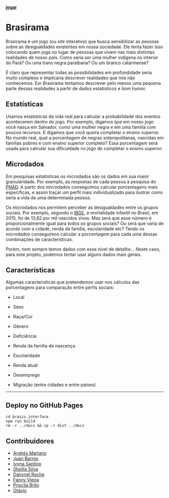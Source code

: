 [**jogar**](https://thayannevls.github.io/Brasirama/)

# Brasirama

Brasirama é um jogo (ou site interativo) que busca sensibilizar as pessoas sobre as desigualdades existentes em nossa sociedade.
Ele tenta fazer isso colocando quem joga no lugar de pessoas que vivem nas mais distintas realidades de nosso país.
Como seria ser uma mulher indígena no interior do Pará? Ou uma trans negra paraibana? Ou um branco catarinense?

É claro que representar todas as possibilidades em profundidade seria muito complexo e implicaria descrever realidades que nós não conhecemos.
Em Brasirama tentamos descrever pelo menos uma pequena parte dessas realidades a partir de dados estatísticos e bom humor.

## Estatísticas

Usamos estatísticas da vida real para calcular a probabilidade dos eventos acontecerem dentro do jogo.
Por exemplo, digamos que em nosso jogo você nasça em Salvador, como uma mulher negra e em uma família com poucos recursos.
E digamos que você queira completar o ensino superior.
No mundo real, qual a porcentagem de negras soteropolitanas, nascidas em famílias pobres e com ensino superior completo?
Essa porcentagem será usada para calcular sua dificuldade no jogo de completar o ensino superior.

## Microdados

Em pesquisas estatísticas os microdados são os dados em sua maior granularidade.
Por exemplo, as respostas de cada pessoa à pesquisa do [PNAD](https://www.ibge.gov.br/estatisticas-novoportal/sociais/trabalho/9173-pesquisa-nacional-por-amostra-de-domicilios-continua-trimestral.html?=&t=o-que-e).
A partir dos microdados conseguimos calcular porcentagens mais específicas, e assim traçar um perfil mais individualizado para ilustrar como seria a vida de uma determinada pessoa.

Os microdados nos permitem perceber as desigualdades entre os grupos sociais.
Por exemplo, segundo o [IBGE](https://brasilemsintese.ibge.gov.br/populacao/taxas-de-mortalidade-infantil.html), a mortalidade infantil no Brasil, em 2015, foi de 13,82 por mil nascidos vivos.
Mas será que esse número é proporcionalmente igual para todos os grupos sociais? Ou será que varia de acordo com a cidade, renda da família, escolaridade etc?
Tendo os microdados conseguimos calcular a porcentagem para cada uma dessas combinações de características.

Porém, nem sempre temos dados com esse nível de detalhe...
Neste caso, para este projeto, podemos tentar usar alguns dados mais gerais.

## Características

Algumas características que pretendemos usar nos cálculos das porcentagens para comparação entre perfis sociais:

- Local
- Sexo
- Raça/Cor
- Gênero
- Deficiência

- Renda da família de nascença
- Escolaridade
- Renda atual
- Desemprego
- Migração (entre cidades e entre países)

---

## Deploy no GitHub Pages

    cd brasis_interface
    npm run build
    rm -r ../docs && cp -r dist ../docs
    
## Contribuidores 

- [Andrés Martano](https://github.com/andresmrm)
- [Juan Barros](https://github.com/JuanBarros2)
- [Ivyna Santino](https://github.com/ivynasantino) 
- [Sheilla Silva]()
- [Danynel Rocha](https://github.com/dnrocha1)
- [Fanny Vieira](https://github.com/FannyVieira)
- [Priscila Brito]()
- [Otávio]()
